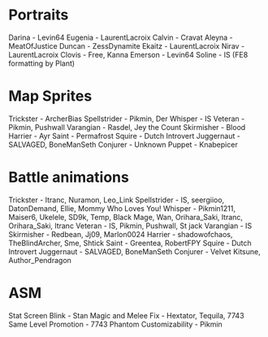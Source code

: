 # Portraits
Darina - Levin64
Eugenia - LaurentLacroix
Calvin - Cravat
Aleyna - MeatOfJustice
Duncan - ZessDynamite
Ekaitz - LaurentLacroix
Nirav - LaurentLacroix
Clovis - Free, Kanna
Emerson - Levin64
Soline - IS (FE8 formatting by Plant)

# Map Sprites
Trickster - ArcherBias
Spellstrider - Pikmin, Der
Whisper - IS
Veteran - Pikmin, Pushwall
Varangian - Rasdel, Jey the Count
Skirmisher - Blood
Harrier - Ayr
Saint - Permafrost
Squire - Dutch Introvert
Juggernaut - SALVAGED, BoneManSeth
Conjurer - Unknown
Puppet - Knabepicer

# Battle animations
Trickster - Itranc, Nuramon, Leo_Link
Spellstrider - IS, seergiioo, DatonDemand, Ellie, Mommy Who Loves You!
Whisper - Pikmin1211, Maiser6, Ukelele, SD9k, Temp, Black Mage, Wan, Orihara_Saki, ltranc, Orihara_Saki, ltranc
Veteran - IS, Pikmin, Pushwall, St jack
Varangian - IS
Skirmisher - Redbean, Jj09, Marlon0024
Harrier - shadowofchaos, TheBlindArcher, Sme, Shtick
Saint - Greentea, RobertFPY
Squire - Dutch Introvert
Juggernaut - SALVAGED, BoneManSeth
Conjurer - Velvet Kitsune, Author_Pendragon

# ASM
Stat Screen Blink - Stan
Magic and Melee Fix - Hextator, Tequila, 7743
Same Level Promotion - 7743
Phantom Customizability - Pikmin
